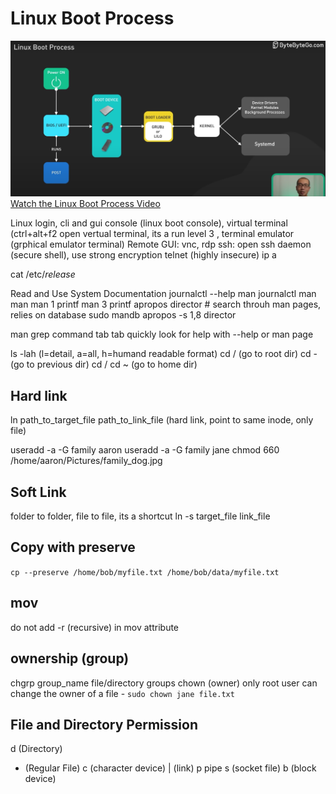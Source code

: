 # Linux Boot Process
![Linux Boot Process](How-linux-boot.png)
[Watch the Linux Boot Process Video](https://www.youtube.com/watch?v=XpFsMB6FoOs&ab_channel=ByteByteGo)

Linux login, cli and gui
console (linux boot console), virtual terminal (ctrl+alt+f2 open vertual terminal, its a run level 3 , terminal emulator (grphical emulator terminal)
Remote GUI: vnc, rdp
ssh: open ssh daemon (secure shell), use strong encryption
telnet (highly insecure)
ip a

 cat /etc/*release*

 Read and Use System Documentation
journalctl --help
man journalctl
 man man
 man 1 printf
 man 3 printf
 apropos director # search throuh man pages, relies on database 
 sudo mandb
 apropos -s 1,8 director

 man grep
 command tab tab
 quickly look for help with --help or man page
 
 ls -lah (l=detail, a=all, h=humand readable format)
 cd / (go to root dir)
 cd - (go to previous dir)
 cd / cd ~ (go to home dir)

 ## Hard link
 ln path_to_target_file path_to_link_file (hard link, point to same inode, only file)

 useradd -a -G family aaron
 useradd -a -G family jane
 chmod 660 /home/aaron/Pictures/family_dog.jpg

 ## Soft Link
 folder to folder, file to file, its a shortcut
 ln -s target_file link_file

 ## Copy with preserve
 `cp --preserve /home/bob/myfile.txt /home/bob/data/myfile.txt`

 ## mov
 do not add -r (recursive) in mov attribute

 ## ownership (group)
 chgrp group_name file/directory
 groups
 chown (owner) only root user can change the owner of a file - `sudo chown jane file.txt`

 ## File and Directory Permission
 d (Directory)
 - (Regular File)
 c (character device)
 | (link)
 p pipe
 s (socket file)
 b (block device)

